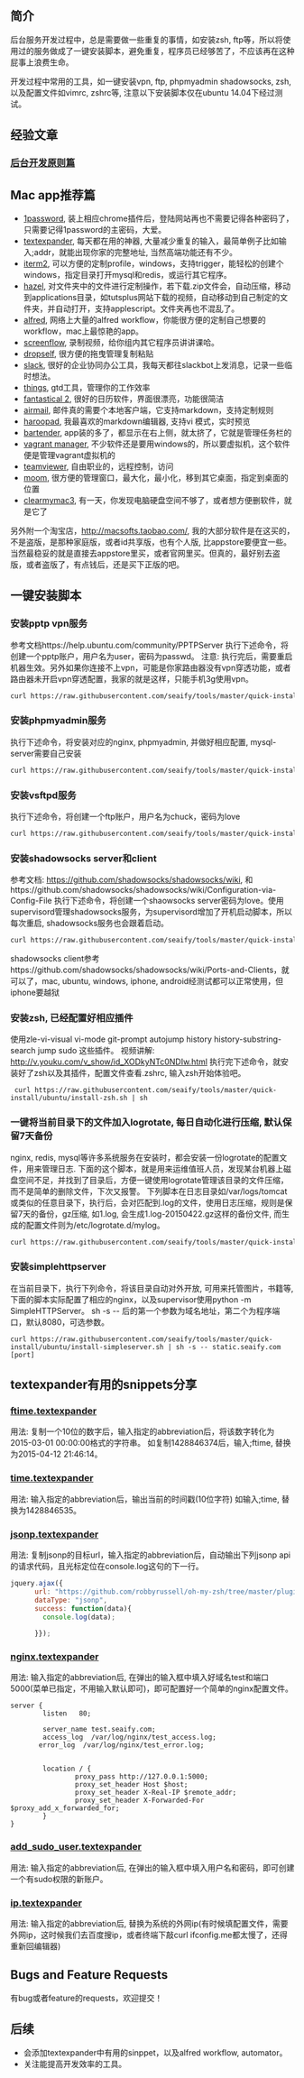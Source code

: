 ## 简介
后台服务开发过程中，总是需要做一些重复的事情，如安装zsh, ftp等，所以将使用过的服务做成了一键安装脚本，避免重复，程序员已经够苦了，不应该再在这种屁事上浪费生命。

开发过程中常用的工具，如一键安装vpn, ftp, phpmyadmin shadowsocks, zsh, 以及配置文件如vimrc, zshrc等, 注意以下安装脚本仅在ubuntu 14.04下经过测试。

## 经验文章
### [后台开发原则篇](rules/后台开发经验.md)

## Mac app推荐篇
- [1password](https://agilebits.com/onepassword), 装上相应chrome插件后，登陆网站再也不需要记得各种密码了，只需要记得1password的主密码，大爱。
- [textexpander](https://smilesoftware.com/TextExpander/index.html), 每天都在用的神器, 大量减少重复的输入，最简单例子比如输入;addr，就能出现你家的完整地址, 当然高端功能还有不少。
- [iterm2](http://iterm2.com/), 可以方便的定制profile，windows，支持trigger，能轻松的创建个windows，指定目录打开mysql和redis，或运行其它程序。  
- [hazel](http://www.noodlesoft.com/hazel.php), 对文件夹中的文件进行定制操作，若下载.zip文件会，自动压缩，移动到applications目录，如tutsplus网站下载的视频，自动移动到自己制定的文件夹，并自动打开，支持applescript。文件夹再也不混乱了。
- [alfred](http://www.alfredapp.com/), 网络上大量的alfred workflow，你能很方便的定制自己想要的workflow，mac上最惊艳的app。
- [screenflow](http://www.telestream.net/screenflow/overview.htm), 录制视频，给你组内其它程序员讲讲课哈。
- [dropself](https://pilotmoon.com/dropshelf/), 很方便的拖曳管理复制粘贴  
- [slack](https://slack.com/), 很好的企业协同办公工具，我每天都往slackbot上发消息，记录一些临时想法。
- [things](https://culturedcode.com/things/), gtd工具，管理你的工作效率
- [fantastical 2](http://flexibits.com/Fantastical), 很好的日历软件，界面很漂亮，功能很简洁
- [airmail](http://airmailapp.com/), 邮件真的需要个本地客户端，它支持markdown，支持定制规则
- [haroopad](http://pad.haroopress.com/), 我最喜欢的markdown编辑器, 支持vi 模式，实时预览
- [bartender](http://www.macbartender.com/), app装的多了，都显示在右上侧，就太挤了，它就是管理任务栏的
- [vagrant manager](http://vagrantmanager.com/), 不少软件还是要用windows的，所以要虚拟机，这个软件便是管理vagrant虚拟机的
- [teamviewer](https://www.teamviewer.com/en/index.aspx), 自由职业的，远程控制，访问
- [moom](http://manytricks.com/moom/), 很方便的管理窗口，最大化，最小化，移到其它桌面，指定到桌面的位置
- [clearmymac3](http://cleanmymac.com/), 有一天，你发现电脑硬盘空间不够了，或者想方便删软件，就是它了

另外附一个淘宝店，http://macsofts.taobao.com/, 我的大部分软件是在这买的，不是盗版，是那种家庭版，或者id共享版，也有个人版, 比appstore要便宜一些。
当然最稳妥的就是直接去appstore里买，或者官网里买。但真的，最好别去盗版，或者盗版了，有点钱后，还是买下正版的吧。

## 一键安装脚本

### 安装pptp vpn服务
参考文档https://help.ubuntu.com/community/PPTPServer
执行下述命令，将创建一个pptp账户，用户名为user，密码为passwd。
注意: 执行完后，需要重启机器生效。另外如果你连接不上vpn，可能是你家路由器没有vpn穿透功能，或者路由器未开启vpn穿透配置，我家的就是这样，只能手机3g使用vpn。
```sh
curl https://raw.githubusercontent.com/seaify/tools/master/quick-install/ubuntu/install-pptp.sh | sh -s -- user passwd
```

### 安装phpmyadmin服务
执行下述命令，将安装对应的nginx, phpmyadmin, 并做好相应配置, mysql-server需要自己安装
```sh
curl https://raw.githubusercontent.com/seaify/tools/master/quick-install/ubuntu/install-phpmyadmin.sh | sh
```
### 安装vsftpd服务
执行下述命令，将创建一个ftp账户，用户名为chuck，密码为love
```sh
curl https://raw.githubusercontent.com/seaify/tools/master/quick-install/ubuntu/install-ftp.sh | sh -s chuck love
```

### 安装shadowsocks server和client
参考文档: https://github.com/shadowsocks/shadowsocks/wiki, 和https://github.com/shadowsocks/shadowsocks/wiki/Configuration-via-Config-File
执行下述命令，将创建一个shaowsocks server密码为love。使用supervisord管理shadowsocks服务，为supervisord增加了开机启动脚本，所以每次重启, shadowsocks服务也会跟着启动。
```sh
curl https://raw.githubusercontent.com/seaify/tools/master/quick-install/ubuntu/install-shadowsock-server.sh | sh -s -- love
```

shadowsocks client参考https://github.com/shadowsocks/shadowsocks/wiki/Ports-and-Clients，就可以了，mac, ubuntu, windows, iphone, android经测试都可以正常使用，但iphone要越狱


### 安装zsh, 已经配置好相应插件
使用zle-vi-visual vi-mode git-prompt autojump history history-substring-search jump sudo 这些插件。
视频讲解: http://v.youku.com/v_show/id_XODkyNTc0NDIw.html
执行完下述命令，就安装好了zsh以及其插件，配置文件查看.zshrc, 输入zsh开始体验吧。
```
 curl https://raw.githubusercontent.com/seaify/tools/master/quick-install/ubuntu/install-zsh.sh | sh
```


### 一键将当前目录下的文件加入logrotate, 每日自动化进行压缩, 默认保留7天备份
nginx, redis, mysql等许多系统服务在安装时，都会安装一份logrotate的配置文件，用来管理日志. 下面的这个脚本，就是用来运维值班人员，发现某台机器上磁盘空间不足，并找到了目录后，方便一键使用logrotate管理该目录的文件压缩，而不是简单的删除文件，下次又报警。
下列脚本在日志目录如/var/logs/tomcat或类似的任意目录下，执行后，会对匹配到.log的文件，使用日志压缩，规则是保留7天的备份，gz压缩, 如1.log, 会生成1.log-20150422.gz这样的备份文件, 而生成的配置文件则为/etc/logrotate.d/mylog。
```sh
curl https://raw.githubusercontent.com/seaify/tools/master/quick-install/ubuntu/quick-logrotate.sh | sudo sh -s .log mylog
```

### 安装simplehttpserver
在当前目录下，执行下列命令，将该目录自动对外开放, 可用来托管图片，书籍等, 下面的脚本实际配置了相应的nginx，以及supervisor使用python -m SimpleHTTPServer。
sh -s -- 后的第一个参数为域名地址，第二个为程序端口，默认8080，可选参数。
```
curl https://raw.githubusercontent.com/seaify/tools/master/quick-install/ubuntu/install-simpleserver.sh | sh -s -- static.seaify.com [port]
```


## textexpander有用的snippets分享
### [ftime.textexpander](textexpander/ftime.textexpander)
用法: 复制一个10位的数字后，输入指定的abbreviation后，将该数字转化为2015-03-01 00:00:00格式的字符串。
如复制1428846374后，输入;ftime, 替换为2015-04-12 21:46:14。

### [time.textexpander](textexpander/time.textexpander)
用法: 输入指定的abbreviation后，输出当前的时间戳(10位字符)
如输入;time, 替换为1428846535。

### [jsonp.textexpander](textexpander/jsonp.textexpander)
用法: 复制jsonp的目标url，输入指定的abbreviation后，自动输出下列jsonp api的请求代码，且光标定位在console.log这句的下一行。
```javascript
jquery.ajax({
      url: "https://github.com/robbyrussell/oh-my-zsh/tree/master/plugins",
      dataType: "jsonp",
      success: function(data){
        console.log(data);
        
      }});
```

### [nginx.textexpander](textexpander/nginx.textexpander)
用法: 输入指定的abbreviation后, 在弹出的输入框中填入好域名test和端口5000(菜单已指定，不用输入默认即可)，即可配置好一个简单的nginx配置文件。
```ngnix
server {
        listen   80;

        server_name test.seaify.com;
        access_log  /var/log/nginx/test_access.log;
       error_log  /var/log/nginx/test_error.log;


        location / {
                proxy_pass http://127.0.0.1:5000;
                proxy_set_header Host $host;
                proxy_set_header X-Real-IP $remote_addr;
                proxy_set_header X-Forwarded-For $proxy_add_x_forwarded_for;
        }
}
```


### [add_sudo_user.textexpander](textexpander/add_sudo_user.textexpander)
用法: 输入指定的abbreviation后, 在弹出的输入框中填入用户名和密码，即可创建一个有sudo权限的新账户。


### [ip.textexpander](textexpander/ip.textexpander)
用法: 输入指定的abbreviation后, 替换为系统的外网ip(有时候填配置文件，需要外网ip，这时候我们去百度搜ip，或者终端下敲curl ifconfig.me都太慢了，还得重新回编辑器)


## Bugs and Feature Requests
有bug或者feature的requests，欢迎提交！

## 后续
- 会添加textexpander中有用的sinppet，以及alfred workflow, automator。
- 关注能提高开发效率的工具。
